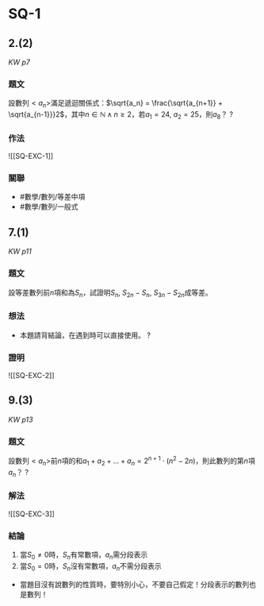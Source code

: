 # SQ-1

## 2.(2)
*KW p7*
### 題文
設數列$<a_n>$滿足遞迴關係式：$\sqrt{a_n} = \frac{\sqrt{a_{n+1}} + \sqrt{a_{n-1}}}2$，其中$n \in \mathbb N \land n\ge 2$，若$a_1 = 24,\ a_2 = 25$，則$a_8$？
?
### 作法
![[SQ-EXC-1]]
### 關聯
- #數學/數列/等差中項
- #數學/數列/一般式

## 7.(1)
*KW p11*
### 題文
設等差數列前$n$項和為$S_n$，試證明$S_n,\ S_{2n} - S_n,\ S_{3n} - S_{2n}$成等差。
### 想法
- 本題請背結論，在遇到時可以直接使用。
?
### 證明
![[SQ-EXC-2]]

## 9.(3)
*KW p13*
### 題文
設數列$<a_n>$前$n$項的和$a_1+ a_2 + ... + a_n = 2^{n+1}\cdot (n^2-2n)$，則此數列的第$n$項$a_n$？
?
### 解法
![[SQ-EXC-3]]

### 結論
1. 當$S_0 \not = 0$時，$S_n$有常數項，$a_n$需分段表示
2. 當$S_0 = 0$時，$S_n$沒有常數項，$a_n$不需分段表示
- 當題目沒有說數列的性質時，要特別小心，不要自己假定！分段表示的數列也是數列！